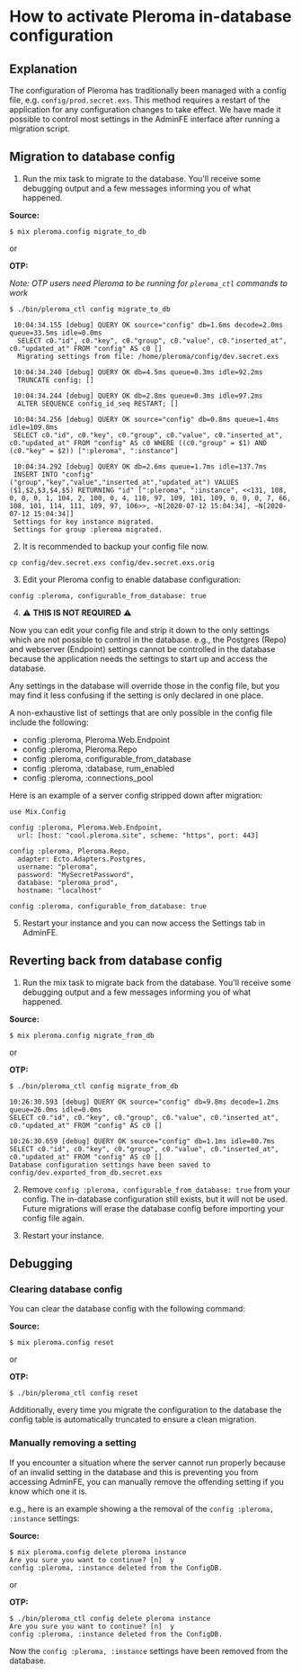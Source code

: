 # How to activate Pleroma in-database configuration
## Explanation

The configuration of Pleroma has traditionally been managed with a config file, e.g. `config/prod.secret.exs`. This method requires a restart of the application for any configuration changes to take effect. We have made it possible to control most settings in the AdminFE interface after running a migration script.

## Migration to database config

1. Run the mix task to migrate to the database. You'll receive some debugging output and a few messages informing you of what happened.

  **Source:**

  ```
  $ mix pleroma.config migrate_to_db
  ```

  or

  **OTP:**

  *Note: OTP users need Pleroma to be running for `pleroma_ctl` commands to work*

  ```
  $ ./bin/pleroma_ctl config migrate_to_db
  ```

  ```
   10:04:34.155 [debug] QUERY OK source="config" db=1.6ms decode=2.0ms queue=33.5ms idle=0.0ms
    SELECT c0."id", c0."key", c0."group", c0."value", c0."inserted_at", c0."updated_at" FROM "config" AS c0 []
    Migrating settings from file: /home/pleroma/config/dev.secret.exs

   10:04:34.240 [debug] QUERY OK db=4.5ms queue=0.3ms idle=92.2ms
    TRUNCATE config; []

   10:04:34.244 [debug] QUERY OK db=2.8ms queue=0.3ms idle=97.2ms
    ALTER SEQUENCE config_id_seq RESTART; []

   10:04:34.256 [debug] QUERY OK source="config" db=0.8ms queue=1.4ms idle=109.8ms
   SELECT c0."id", c0."key", c0."group", c0."value", c0."inserted_at", c0."updated_at" FROM "config" AS c0 WHERE ((c0."group" = $1) AND (c0."key" = $2)) [":pleroma", ":instance"]

   10:04:34.292 [debug] QUERY OK db=2.6ms queue=1.7ms idle=137.7ms
   INSERT INTO "config" ("group","key","value","inserted_at","updated_at") VALUES ($1,$2,$3,$4,$5) RETURNING "id" [":pleroma", ":instance", <<131, 108, 0, 0, 0, 1, 104, 2, 100, 0, 4, 110, 97, 109, 101, 109, 0, 0, 0, 7, 66, 108, 101, 114, 111, 109, 97, 106>>, ~N[2020-07-12 15:04:34], ~N[2020-07-12 15:04:34]]
   Settings for key instance migrated.
   Settings for group :pleroma migrated.
  ```

2. It is recommended to backup your config file now.

  ```
  cp config/dev.secret.exs config/dev.secret.exs.orig
  ```

3. Edit your Pleroma config to enable database configuration:

  ```
  config :pleroma, configurable_from_database: true
  ```

4. ⚠️ **THIS IS NOT REQUIRED** ⚠️

  Now you can edit your config file and strip it down to the only settings which are not possible to control in the database. e.g., the Postgres (Repo) and webserver (Endpoint) settings cannot be controlled in the database because the application needs the settings to start up and access the database.

  Any settings in the database will override those in the config file, but you may find it less confusing if the setting is only declared in one place.

  A non-exhaustive list of settings that are only possible in the config file include the following:

  * config :pleroma, Pleroma.Web.Endpoint
  * config :pleroma, Pleroma.Repo
  * config :pleroma, configurable\_from\_database
  * config :pleroma, :database, rum_enabled
  * config :pleroma, :connections_pool

  Here is an example of a server config stripped down after migration:

  ```
  use Mix.Config

  config :pleroma, Pleroma.Web.Endpoint,
    url: [host: "cool.pleroma.site", scheme: "https", port: 443]

  config :pleroma, Pleroma.Repo,
    adapter: Ecto.Adapters.Postgres,
    username: "pleroma",
    password: "MySecretPassword",
    database: "pleroma_prod",
    hostname: "localhost"

  config :pleroma, configurable_from_database: true
  ```

5. Restart your instance and you can now access the Settings tab in AdminFE.


## Reverting back from database config

1. Run the mix task to migrate back from the database. You'll receive some debugging output and a few messages informing you of what happened.

  **Source:**

  ```
  $ mix pleroma.config migrate_from_db
  ```

  or

  **OTP:**

  ```
  $ ./bin/pleroma_ctl config migrate_from_db
  ```

  ```
  10:26:30.593 [debug] QUERY OK source="config" db=9.8ms decode=1.2ms queue=26.0ms idle=0.0ms
  SELECT c0."id", c0."key", c0."group", c0."value", c0."inserted_at", c0."updated_at" FROM "config" AS c0 []

  10:26:30.659 [debug] QUERY OK source="config" db=1.1ms idle=80.7ms
  SELECT c0."id", c0."key", c0."group", c0."value", c0."inserted_at", c0."updated_at" FROM "config" AS c0 []
  Database configuration settings have been saved to config/dev.exported_from_db.secret.exs
  ```

2. Remove `config :pleroma, configurable_from_database: true` from your config. The in-database configuration still exists, but it will not be used. Future migrations will erase the database config before importing your config file again.

3. Restart your instance.

## Debugging

### Clearing database config
You can clear the database config with the following command:

  **Source:**

  ```
  $ mix pleroma.config reset
  ```

  or

  **OTP:**

  ```
  $ ./bin/pleroma_ctl config reset
  ```

Additionally, every time you migrate the configuration to the database the config table is automatically truncated to ensure a clean migration.

### Manually removing a setting
If you encounter a situation where the server cannot run properly because of an invalid setting in the database and this is preventing you from accessing AdminFE, you can manually remove the offending setting if you know which one it is.

e.g., here is an example showing a the removal of the `config :pleroma, :instance` settings:

  **Source:**

  ```
  $ mix pleroma.config delete pleroma instance
  Are you sure you want to continue? [n]  y
  config :pleroma, :instance deleted from the ConfigDB.
  ```

  or

  **OTP:**

  ```
  $ ./bin/pleroma_ctl config delete pleroma instance
  Are you sure you want to continue? [n]  y
  config :pleroma, :instance deleted from the ConfigDB.
  ```

Now the `config :pleroma, :instance` settings have been removed from the database.
